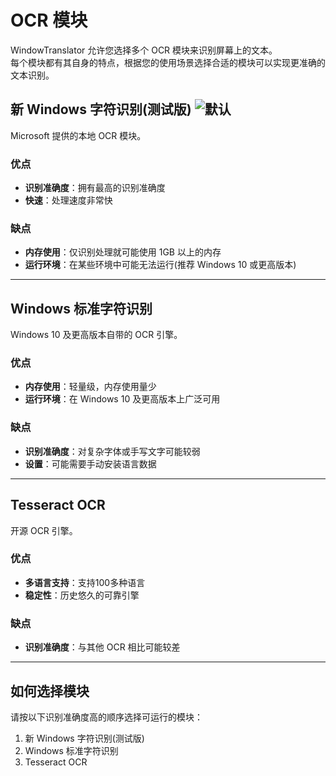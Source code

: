 # OCR 模块

WindowTranslator 允许您选择多个 OCR 模块来识别屏幕上的文本。  
每个模块都有其自身的特点，根据您的使用场景选择合适的模块可以实现更准确的文本识别。

## 新 Windows 字符识别(测试版) ![默认](https://img.shields.io/badge/默认-brightgreen)

Microsoft 提供的本地 OCR 模块。

### 优点
- **识别准确度**：拥有最高的识别准确度
- **快速**：处理速度非常快

### 缺点
- **内存使用**：仅识别处理就可能使用 1GB 以上的内存
- **运行环境**：在某些环境中可能无法运行(推荐 Windows 10 或更高版本)

---

## Windows 标准字符识别

Windows 10 及更高版本自带的 OCR 引擎。

### 优点
- **内存使用**：轻量级，内存使用量少
- **运行环境**：在 Windows 10 及更高版本上广泛可用

### 缺点
- **识别准确度**：对复杂字体或手写文字可能较弱
- **设置**：可能需要手动安装语言数据

---

## Tesseract OCR

开源 OCR 引擎。

### 优点
- **多语言支持**：支持100多种语言
- **稳定性**：历史悠久的可靠引擎

### 缺点
- **识别准确度**：与其他 OCR 相比可能较差

---

## 如何选择模块

请按以下识别准确度高的顺序选择可运行的模块：

1. 新 Windows 字符识别(测试版)
2. Windows 标准字符识别
3. Tesseract OCR
